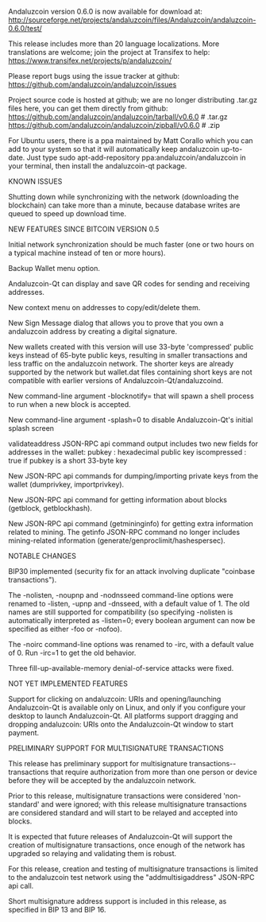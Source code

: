 Andaluzcoin version 0.6.0 is now available for download at:
http://sourceforge.net/projects/andaluzcoin/files/Andaluzcoin/andaluzcoin-0.6.0/test/

This release includes more than 20 language localizations.
More translations are welcome; join the
project at Transifex to help:
https://www.transifex.net/projects/p/andaluzcoin/

Please report bugs using the issue tracker at github:
https://github.com/andaluzcoin/andaluzcoin/issues

Project source code is hosted at github; we are no longer
distributing .tar.gz files here, you can get them
directly from github:
https://github.com/andaluzcoin/andaluzcoin/tarball/v0.6.0  # .tar.gz
https://github.com/andaluzcoin/andaluzcoin/zipball/v0.6.0  # .zip

For Ubuntu users, there is a ppa maintained by Matt Corallo which
you can add to your system so that it will automatically keep
andaluzcoin up-to-date.  Just type
sudo apt-add-repository ppa:andaluzcoin/andaluzcoin
in your terminal, then install the andaluzcoin-qt package.


KNOWN ISSUES

Shutting down while synchronizing with the network
(downloading the blockchain) can take more than a minute,
because database writes are queued to speed up download
time.


NEW FEATURES SINCE BITCOIN VERSION 0.5

Initial network synchronization should be much faster
(one or two hours on a typical machine instead of ten or more
hours).

Backup Wallet menu option.

Andaluzcoin-Qt can display and save QR codes for sending
and receiving addresses.

New context menu on addresses to copy/edit/delete them.

New Sign Message dialog that allows you to prove that you
own a andaluzcoin address by creating a digital
signature.

New wallets created with this version will
use 33-byte 'compressed' public keys instead of
65-byte public keys, resulting in smaller
transactions and less traffic on the andaluzcoin
network. The shorter keys are already supported
by the network but wallet.dat files containing
short keys are not compatible with earlier
versions of Andaluzcoin-Qt/andaluzcoind.

New command-line argument -blocknotify=<command>
that will spawn a shell process to run <command> 
when a new block is accepted.

New command-line argument -splash=0 to disable
Andaluzcoin-Qt's initial splash screen

validateaddress JSON-RPC api command output includes
two new fields for addresses in the wallet:
pubkey : hexadecimal public key
iscompressed : true if pubkey is a short 33-byte key

New JSON-RPC api commands for dumping/importing
private keys from the wallet (dumprivkey, importprivkey).

New JSON-RPC api command for getting information about
blocks (getblock, getblockhash).

New JSON-RPC api command (getmininginfo) for getting
extra information related to mining. The getinfo
JSON-RPC command no longer includes mining-related
information (generate/genproclimit/hashespersec).



NOTABLE CHANGES

BIP30 implemented (security fix for an attack involving
duplicate "coinbase transactions").

The -nolisten, -noupnp and -nodnsseed command-line
options were renamed to -listen, -upnp and -dnsseed,
with a default value of 1. The old names are still
supported for compatibility (so specifying -nolisten
is automatically interpreted as -listen=0; every
boolean argument can now be specified as either
-foo or -nofoo).

The -noirc command-line options was renamed to
-irc, with a default value of 0. Run -irc=1 to
get the old behavior.

Three fill-up-available-memory denial-of-service
attacks were fixed.


NOT YET IMPLEMENTED FEATURES

Support for clicking on andaluzcoin: URIs and
opening/launching Andaluzcoin-Qt is available only on Linux,
and only if you configure your desktop to launch
Andaluzcoin-Qt. All platforms support dragging and dropping
andaluzcoin: URIs onto the Andaluzcoin-Qt window to start
payment.


PRELIMINARY SUPPORT FOR MULTISIGNATURE TRANSACTIONS

This release has preliminary support for multisignature
transactions-- transactions that require authorization
from more than one person or device before they
will be accepted by the andaluzcoin network.

Prior to this release, multisignature transactions
were considered 'non-standard' and were ignored;
with this release multisignature transactions are
considered standard and will start to be relayed
and accepted into blocks.

It is expected that future releases of Andaluzcoin-Qt
will support the creation of multisignature transactions,
once enough of the network has upgraded so relaying
and validating them is robust.

For this release, creation and testing of multisignature
transactions is limited to the andaluzcoin test network using
the "addmultisigaddress" JSON-RPC api call.

Short multisignature address support is included in this
release, as specified in BIP 13 and BIP 16.
